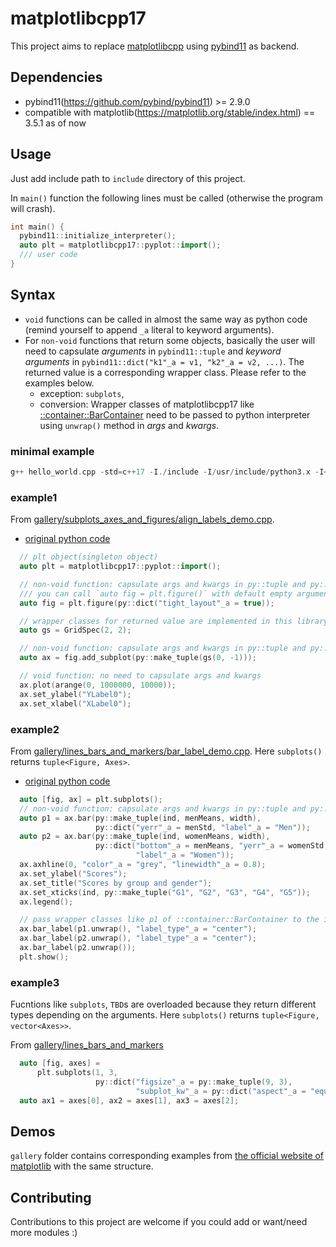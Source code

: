 # matplotlibcpp17

This project aims to replace [matplotlibcpp](https://github.com/lava/matplotlib-cpp) using [pybind11](https://github.com/pybind/pybind11) as backend.

## Dependencies

- pybind11(https://github.com/pybind/pybind11) >= 2.9.0
- compatible with matplotlib(https://matplotlib.org/stable/index.html) == 3.5.1 as of now

## Usage

Just add include path to `include` directory of this project.

In `main()` function the following lines must be called (otherwise the program will crash).

```cpp
int main() {
  pybind11::initialize_interpreter();
  auto plt = matplotlibcpp17::pyplot::import();
  /// user code
}
```

## Syntax

- `void` functions can be called in almost the same way as python code (remind yourself to append `_a` literal to keyword arguments).
- For `non-void` functions that return some objects, basically the user will need to capsulate *arguments* in `pybind11::tuple` and *keyword arguments* in `pybind11::dict("k1"_a = v1, "k2"_a = v2, ...)`. The returned value is a corresponding wrapper class. Please refer to the examples below.
  - exception: `subplots`, 
  - conversion: Wrapper classes of matplotlibcpp17 like [::container::BarContainer](https://github.com/soblin/matplotlibcpp17/blob/master/include/matplotlibcpp17/container.h) need to be passed to python interpreter using `unwrap()` method in *args* and *kwargs*.

### minimal example

```cpp
g++ hello_world.cpp -std=c++17 -I./include -I/usr/include/python3.x -I<path to pybind11> -lpython3.x
```

### example1

From [gallery/subplots_axes_and_figures/align_labels_demo.cpp](https://github.com/soblin/matplotlibcpp17/blob/master/gallery/subplots_axes_and_figures/align_labels_demo.cpp).

- [original python code](https://matplotlib.org/stable/gallery/subplots_axes_and_figures/align_labels_demo.html)

```cpp
  // plt object(singleton object)
  auto plt = matplotlibcpp17::pyplot::import();

  // non-void function: capsulate args and kwargs in py::tuple and py::dict
  /// you can call `auto fig = plt.figure()` with default empty arguments :)
  auto fig = plt.figure(py::dict("tight_layout"_a = true));

  // wrapper classes for returned value are implemented in this library
  auto gs = GridSpec(2, 2);

  // non-void function: capsulate args and kwargs in py::tuple and py::dict
  auto ax = fig.add_subplot(py::make_tuple(gs(0, -1)));

  // void function: no need to capsulate args and kwargs
  ax.plot(arange(0, 1000000, 10000));
  ax.set_ylabel("YLabel0");
  ax.set_xlabel("XLabel0");
```

### example2

From [gallery/lines_bars_and_markers/bar_label_demo.cpp](https://github.com/soblin/matplotlibcpp17/blob/master/gallery/lines_bars_and_markers/bar_label_demo.cpp). Here `subplots()` returns `tuple<Figure, Axes>`.

- [original python code](https://matplotlib.org/stable/gallery/lines_bars_and_markers/bar_label_demo.html)

```cpp
  auto [fig, ax] = plt.subplots();
  // non-void function: capsulate args and kwargs in py::tuple and py::dict
  auto p1 = ax.bar(py::make_tuple(ind, menMeans, width),
                   py::dict("yerr"_a = menStd, "label"_a = "Men"));
  auto p2 = ax.bar(py::make_tuple(ind, womenMeans, width),
                   py::dict("bottom"_a = menMeans, "yerr"_a = womenStd,
                            "label"_a = "Women"));
  ax.axhline(0, "color"_a = "grey", "linewidth"_a = 0.8);
  ax.set_ylabel("Scores");
  ax.set_title("Scores by group and gender");
  ax.set_xticks(ind, py::make_tuple("G1", "G2", "G3", "G4", "G5"));
  ax.legend();

  // pass wrapper classes like p1 of ::container::BarContainer to the interpreter using .unwrap() method as python object
  ax.bar_label(p1.unwrap(), "label_type"_a = "center");
  ax.bar_label(p2.unwrap(), "label_type"_a = "center");
  ax.bar_label(p2.unwrap());
  plt.show();
```

### example3

Fucntions like `subplots`, `TBD`s are overloaded because they return different types depending on the arguments. Here `subplots()` returns `tuple<Figure, vector<Axes>>`.

From [gallery/lines_bars_and_markers](https://github.com/soblin/matplotlibcpp17/blob/master/gallery/lines_bars_and_markers/fill.cpp)

```cpp
  auto [fig, axes] =
      plt.subplots(1, 3,
                   py::dict("figsize"_a = py::make_tuple(9, 3),
                            "subplot_kw"_a = py::dict("aspect"_a = "equal")));
  auto ax1 = axes[0], ax2 = axes[1], ax3 = axes[2];
```

## Demos

`gallery` folder contains corresponding examples from [the official website of matplotlib](https://matplotlib.org/stable/gallery) with the same structure.

## Contributing

Contributions to this project are welcome if you could add or want/need more modules :)
